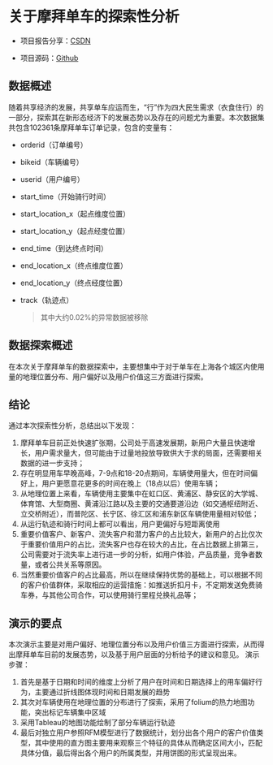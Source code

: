 # 关于摩拜单车的探索性分析

- 项目报告分享：[CSDN](https://blog.csdn.net/novelan/article/details/115228865)

- 项目源码：[Github](https://github.com/NovelAn/mobike)



## 数据概述

随着共享经济的发展，共享单车应运而生，“行”作为四大民生需求（衣食住行）的一部分，探索其在新形态经济下的发展态势以及存在的问题尤为重要。本次数据集共包含102361条摩拜单车订单记录，包含的变量有：
- orderid（订单编号）
- bikeid（车辆编号）
- userid（用户编号）
- start_time（开始骑行时间）
- start_location_x（起点维度位置）
- start_location_y（起点经度位置）
- end_time（到达终点时间）
- end_location_x（终点维度位置）
- end_location_y（终点经度位置）
- track（轨迹点）

  > 其中大约0.02%的异常数据被移除

## 数据探索概述
在本次关于摩拜单车的数据探索中，主要想集中于对于单车在上海各个城区内使用量的地理位置分布、用户偏好以及用户价值这三方面进行探索。

## 结论

通过本次探索性分析，总结出以下发现：

1. 摩拜单车目前正处快速扩张期，公司处于高速发展期，新用户大量且快速增长，用户需求量大，但可能由于过量地投放导致供大于求的局面，还需要相关数据的进一步支持；
2. 存在明显用车早晚高峰，7-9点和18-20点期间，车辆使用量大，但在时间偏好上，用户更愿意花更多的时间在晚上（18点以后）使用车辆；
3. 从地理位置上来看，车辆使用主要集中在虹口区、黄浦区、静安区的大学城、体育馆、大型商圈、黄浦沿江路以及主要的交通要道沿边（如交通枢纽附近、立交桥附近），而普陀区、长宁区、徐汇区和浦东新区车辆使用量相对较低；
4. 从运行轨迹和骑行时间上都可以看出，用户更偏好与短距离使用
5. 重要价值客户、新客户、流失客户和潜力客户的占比较大，新用户的占比仅次于重要价值用户的占比，流失客户也存在较大的占比，在占比数据上排第三，公司需要对于流失率上进行进一步的分析，如用户体验，产品质量，竞争者数量，或者公共关系等原因。
6. 当然重要价值客户的占比最高，所以在继续保持优势的基础上，可以根据不同的客户价值群体，采取相应的运营措施：如推送折扣月卡，不定期发送免费骑车券，与其他公司合作，可以使用骑行里程兑换礼品等；


## 演示的要点

本次演示主要是对用户偏好、地理位置分布以及用户价值三方面进行探索，从而得出摩拜单车目前的发展态势，以及基于用户层面的分析给予的建议和意见。
演示步骤：

1. 首先是基于日期和时间的维度上分析了用户在时间和日期选择上的用车偏好行为，主要通过折线图体现时间和日期发展的趋势
2. 其次对车辆使用在地理位置的分布进行了探索，采用了folium的热力地图功能，突出标记车辆集中区域
3. 采用Tableau的地图功能绘制了部分车辆运行轨迹
4. 最后对独立用户参照RFM模型进行了数据统计，划分出各个用户的客户价值类型，其中使用的直方图主要用来观察三个特征的具体从而确定区间大小，匹配具体分值，最后得出各个用户的所属类型，并用饼图的形式呈现出来。
